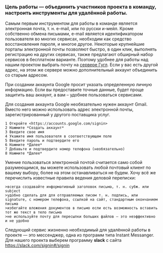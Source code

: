 
### Цель работы — объединить участников проекта в команду, настроить инструменты для удалённой работы.

Самым первым инструментом для работы в команде является электронная почта, т. н. e-mail, или по русски и-мейл. Кроме собственно обмена письмами,  e-mail является идентификатором пользователя во многих сервисах, необходим как средство восстановления пароля, и многое другое. Некоторые крупнейшие порталы электронной почты позволяют быстро, в один клик,   выполнять регистрацию на других сервисах, также предлагают обширный набор сервисов в бесплатном варианте. Поэтому удобнее для работы над нашим проектом выбрать почту на [сервере  Гугл](https://mail.google.com). Если у вас есть другой адрес, на этом же сервере можно дополнительный аккаунт объединить со старым адресом.

При создании аккаунта Google просит указать определенную личную информацию. Если вы предоставите точные данные, будет проще защитить ваш аккаунт, а вам – удобнее пользоваться сервисами.

Для создания аккаунта Google необязательно нужен аккаунт Gmail. Вместо него можно использовать адрес электронной почты, зарегистрированный у другого поставщика услуг.

    1 Откройте <https://accounts.google.com/signin>
    2 Нажмите *Создать аккаунт*
    3 Введите свое имя
    4 Укажите имя пользователя в соответствующем поле
    5 Введите пароль и подтвердите его
    6 Нажмите *Далее*
    7 Добавьте и подтвердите номер телефона (необязательно)
    8 Нажмите *Далее*

Умение пользоваться электронной почтой считается само собой разумеющимся, вы можете использовать любой почтовый клиент по вашему выбору, более на этом останавливаться не будем. Хочу всё же перечислить известные правила ведения деловой переписки:

    >всегда создавайте информативный заголовок письма, т. н. субж. или subject
    >удобно сделать для для отправляемых писем т. н. подпись, или signature, с номером телефона, ссылкой на сайт, стандартным окончанием письма
    >избегайте вложения документов в письмо если есть возможность вставить тот же текст в тело письма
    >не используйте почту для пересылки больших файлов — это неэффективно и не удобно


Следующий сервис жизненно необходимый для удалённой работы в проекте — это мессенджер, одна из программ типа Instant Messanger. Для нашего проекта выберем программу **slack** с сайта <https://slack.com/signin#/signin>
